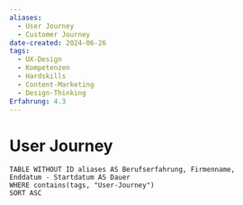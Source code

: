 ```yaml
---
aliases:
  - User Journey
  - Customer Journey
date-created: 2024-06-26
tags:
  - UX-Design
  - Kompetenzen
  - Hardskills
  - Content-Marketing
  - Design-Thinking
Erfahrung: 4.3
---
```


# User Journey

```dataview
TABLE WITHOUT ID aliases AS Berufserfahrung, Firmenname,
Enddatum - Startdatum AS Dauer
WHERE contains(tags, "User-Journey")
SORT ASC
```


